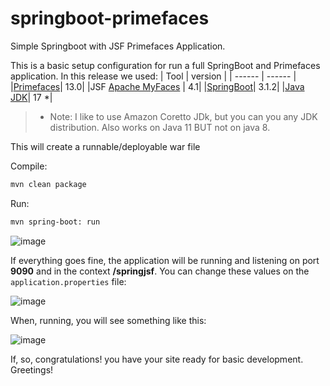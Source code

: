 # springboot-primefaces
Simple Springboot with JSF Primefaces Application.

This is a basic setup configuration for run a full SpringBoot and Primefaces application.
In this release we used:
| Tool | version |
| ------ | ------ |
|[Primefaces]| 13.0|
|JSF [Apache MyFaces] | 4.1|
|[SpringBoot]| 3.1.2|
|[Java JDK]| 17 *|

> * Note: I like to use Amazon Coretto JDk, but you can you any JDK distribution. Also works on Java 11 BUT not on java 8. 
  
This will create a runnable/deployable war file

Compile:
```sh
mvn clean package
```
Run:
```sh
mvn spring-boot: run 
```

![image](https://github.com/marvarlo/springboot-primefaces/assets/11397438/d7f12fdf-a9c4-4dce-97fd-0a42dd25a6c0)

If everything goes fine, the application will be running and listening on port **9090** and in the context **/springjsf**.
You can change these values on the `application.properties` file:

![image](https://github.com/marvarlo/springboot-primefaces/assets/11397438/d891e092-d2f6-479b-846b-c94aef541d82)

When, running, you will see something like this:

![image](https://github.com/marvarlo/springboot-primefaces/assets/11397438/0c2cb9be-9a41-47cd-a791-844d11b2b46f)

If, so, congratulations! you have your site ready for basic development.
Greetings!

[Primefaces]: <https://www.primefaces.org/showcase/getstarted.xhtml>
[Apache MyFaces]: <https://myfaces.apache.org/#/core41>
[SpringBoot]: <https://start.spring.io>
[Java JDK]: <https://docs.aws.amazon.com/corretto/latest/corretto-17-ug/downloads-list.html>

